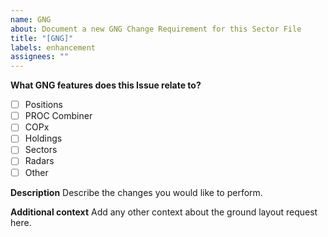 ```yaml
---
name: GNG
about: Document a new GNG Change Requirement for this Sector File
title: "[GNG]"
labels: enhancement
assignees: ""
---
```


**What GNG features does this Issue relate to?**

- [ ] Positions
- [ ] PROC Combiner
- [ ] COPx
- [ ] Holdings
- [ ] Sectors
- [ ] Radars
- [ ] Other

**Description**
Describe the changes you would like to perform.

**Additional context**
Add any other context about the ground layout request here.
